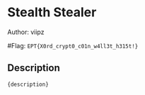 # Stealth Stealer
Author: viipz

#Flag: `EPT{X0rd_crypt0_c01n_w4ll3t_h315t!}`
## Description
```
{description}
```

